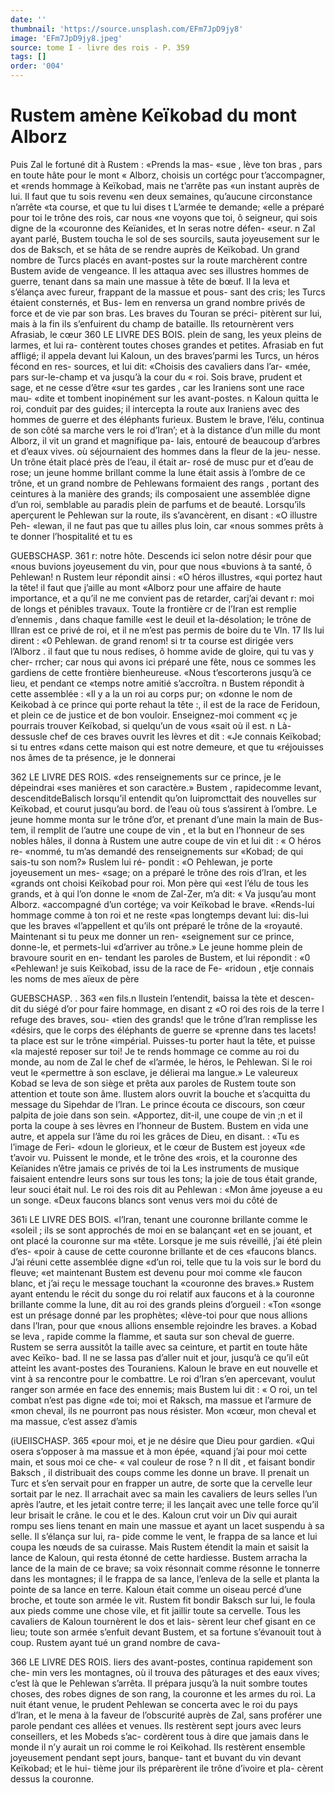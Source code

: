 ```yaml
---
date: ''
thumbnail: 'https://source.unsplash.com/EFm7JpD9jy8'
image: 'EFm7JpD9jy8.jpeg'
source: tome I - livre des rois - P. 359
tags: []
order: '004'
---
```


# Rustem amène Keïkobad du mont Alborz

Puis Zal le fortuné dit à Rustem : «Prends la mas-
«sue , lève ton bras , pars en toute hâte pour le mont
« Alborz, choisis un cortégc pour t’accompagner, et
«rends hommage à Keïkobad, mais ne t’arrête pas
«un instant auprès de lui. Il faut que tu sois revenu «en deux semaines, qu’aucune circonstance n’arrête
«ta course, et que tu lui dises t L’armée te demande;
«elle a préparé pour toi le trône des rois, car nous
«ne voyons que toi, ô seigneur, qui sois digne de la «couronne des Keïanides, et ln seras notre défen- «seur. n Zal ayant parlé, Bustem toucha le sol de ses sourcils, sauta joyeusement sur le dos de Baksch, et se hâta de se rendre auprès de Keïkobad. Un grand nombre de Turcs placés en avant-postes sur la route marchèrent contre Bustem avide de vengeance. Il les attaqua avec ses illustres hommes de guerre, tenant dans sa main une massue à tête de bœuf. Il la leva et s’élança avec fureur, frappant de la massue et pous-
sant des cris; les Turcs étaient consternés, et Bus-
lem en renversa un grand nombre privés de force et de vie par son bras. Les braves du Touran se préci- pitèrent sur lui, mais à la fin ils s’enfuirent du champ
de bataille. Ils retournèrent vers Afrasiab, le cœur
360 LE LIVRE DES BOIS.
plein de sang, les yeux pleins de larmes, et lui ra- contèrent toutes choses grandes et petites. Afrasiab en fut affligé; il appela devant lui Kaloun, un des braves’parmi les Turcs, un héros fécond en res-
sources, et lui dit: «Choisis des cavaliers dans l’ar- «mée, pars sur-le-champ et va jusqu’à la cour du
« roi. Sois brave, prudent et sage, et ne cesse d’être
«sur tes gardes , car les Iraniens sont une race mau- «dite et tombent inopinément sur les avant-postes. n
Kaloun quitta le roi, conduit par des guides; il intercepta la route aux Iraniens avec des hommes de guerre et des éléphants furieux.
Bustem le brave, l’élu, continua de son côté sa marche vers le roi d’Iran’; et à la distance d’un mille
du mont Alborz, il vit un grand et magnifique pa- lais, entouré de beaucoup d’arbres et d’eaux vives.
où séjournaient des hommes dans la fleur de la jeu- nesse. Un trône était placé près de l’eau, il était ar-
rosé de musc pur et d’eau de rose; un jeune homme brillant comme la lune était assis à l’ombre de ce trône, et un grand nombre de Pehlewans formaient des rangs , portant des ceintures à la manière des grands; ils composaient une assemblée digne d’un
roi, semblable au paradis plein de parfums et de beauté. Lorsqu’ils aperçurent le Pehlewan sur la
route, ils s’avancèrent, en disant : «O illustre Peh-
«lewan, il ne faut pas que tu ailles plus loin, car «nous sommes prêts à te donner l’hospitalité et tu es

GUEBSCHASP. 361 r: notre hôte. Descends ici selon notre désir pour que
«nous buvions joyeusement du vin, pour que nous «buvions à ta santé, ô Pehlewan! n
Rustem leur répondit ainsi : «O héros illustres,
«qui portez haut la tête! il faut que j’aille au mont
«Alborz pour une affaire de haute importance, et a qu’il ne me convient pas de retarder, carj’ai devant
r: moi de longs et pénibles travaux. Toute la frontière cr de l’Iran est remplie d’ennemis , dans chaque famille
«est le deuil et la-désolation; le trône de lllran est ce privé de roi, et il ne m’est pas permis de boire du te Vln. 17
Ils lui dirent : «0 Pehlewan. de grand renom! si tr ta course est dirigée vers l’Alborz . il faut que tu nous
redises, ô homme avide de gloire, qui tu vas y cher- rrcher; car nous qui avons ici préparé une fête, nous
ce sommes les gardiens de cette frontière bienheureuse. «Nous t’escorterons jusqu’à ce lieu, et pendant ce
«temps notre amitié s’accroîtra. n Bustem répondit à
cette assemblée : «Il y a la un roi au corps pur; on «donne le nom de Keikobad à ce prince qui porte rehaut la tête :, il est de la race de Feridoun, et plein ce de justice et de bon vouloir. Enseignez-moi comment «ç je pourrais trouver Keïkobad, si quelqu’un de vous
«sait où il est. n Là-dessusle chef de ces braves ouvrit les lèvres et dit : «Je connais Keïkobad; si tu entres «dans cette maison qui est notre demeure, et que tu «réjouisses nos âmes de ta présence, je le donnerai

362 LE LIVRE DES ROIS.
«des renseignements sur ce prince, je le dépeindrai «ses manières et son caractère.»
Bustem , rapidecomme levant, descenditdeBalisch lorsqu’il entendit qu’on Iuipromcttait des nouvelles sur Keïkobad, et courut jusqu’au bord. de l’eau où tous
s’assirent à l’ombre. Le jeune homme monta sur le
trône d’or, et prenant d’une main la main de Bus-
tem, il remplit de l’autre une coupe de vin , et la but en l’honneur de ses nobles hâles, il donna à Rustem
une autre coupe de vin et lui dit : « O héros re- «nommé, tu m’as demandé des renseignements sur «Kobad; de qui sais-tu son nom?» Ruslem lui ré- pondit : «O Pehlewan, je porte joyeusement un mes- «sage; on a préparé le trône des rois d’lran, et les
«grands ont choisi Keïkobad pour roi. Mon père qui «est l’élu de tous les grands, et à qui l’on donne le
«nom de Zal-Zer, m’a dit: « Va jusqu’au mont Alborz. «accompagné d’un cortége; va voir Keïkobad le brave.
«Rends-lui hommage comme à ton roi et ne reste «pas longtemps devant lui: dis-lui que les braves «l’appellent et qu’ils ont préparé le trône de la
«royauté. Maintenant si tu peux me donner un ren-
«seignement sur ce prince, donne-le, et permets-lui «d’arriver au trône.»
Le jeune homme plein de bravoure sourit en en- tendant les paroles de Bustem, et lui répondit : «0 «Pehlewan! je suis Keïkobad, issu de la race de Fe- «ridoun , etje connais les noms de mes aïeux de père

GUEBSCHASP. . 363 «en fils.n llustein l’entendit, baissa la tète et descen-
dit du siégé d’or pour faire hommage, en disant z
«O roi des rois de la terre l refuge des braves, sou- «tien des grands! que le trône d’lran remplisse les «désirs, que le corps des éléphants de guerre se
«prenne dans tes lacets! ta place est sur le trône «impérial. Puisses-tu porter haut la tête, et puisse
«la majesté reposer sur toi! Je te rends hommage
ce comme au roi du monde, au nom de Zal le chef de «l’armée, le héros, le Pehlewan. Si le roi veut le «permettre à son esclave, je délierai ma langue.»
Le valeureux Kobad se leva de son siège et prêta aux paroles de Rustem toute son attention et toute son âme. llustem alors ouvrit la bouche et s’acquitta du message du Sipehdar de l’lran. Le prince écouta ce discours, son cœur palpita de joie dans son sein. «Apportez, dit-il, une coupe de vin ;n et il porta la coupe à ses lèvres en l’honneur de Bustem. Bustem
en vida une autre, et appela sur l’âme du roi les grâces de Dieu, en disant. : «Tu es l’image de Feri-
«doun le glorieux, et le cœur de Bustem est joyeux «de t’avoir vu. Puissent le monde, et le trône des
«rois, et la couronne des Keïanides n’être jamais
ce privés de toi la Les instruments de musique faisaient entendre leurs sons sur tous les tons; la joie de tous était grande, leur souci était nul. Le roi des rois dit
au Pehlewan : «Mon âme joyeuse a eu un songe. «Deux faucons blancs sont venus vers moi du côté de

361i LE LIVRE DES BOIS.
«l’lran, tenant une couronne brillante comme le «soleil ; ils se sont approchés de moi en se balançant
«et en se jouant, et ont placé la couronne sur ma «tête. Lorsque je me suis réveillé, j’ai été plein d’es-
«poir à cause de cette couronne brillante et de ces «faucons blancs. J’ai réuni cette assemblée digne
«d’un roi, telle que tu la vois sur le bord du fleuve;
«et maintenant Bustem est devenu pour moi comme «le faucon blanc, et j’ai reçu le message touchant la «couronne des braves.»
Rustem ayant entendu le récit du songe du roi relatif aux faucons et à la couronne brillante comme la lune, dit au roi des grands pleins d’orgueil : «Ton «songe est un présage donné par les prophètes; «lève-toi pour que nous allions dans l’lran, pour que
«nous allions ensemble rejoindre les braves. a Kobad se leva , rapide comme la flamme, et sauta sur son cheval de guerre. Rustem se serra aussitôt la taille avec sa ceinture, et partit en toute hâte avec Keïko- bad. Il ne se lassa pas d’aller nuit et jour, jusqu’à
ce qu’il eût atteint les avant-postes des Touraniens.
Kaloun le brave en eut nouvelle et vint à sa rencontre pour le combattre. Le roi d’Iran s’en apercevant, voulut ranger son armée en face des ennemis; mais Bustem lui dit : « O roi, un tel combat n’est pas digne «de toi; moi et Raksch, ma massue et l’armure de «mon cheval, ils ne pourront pas nous résister. Mon «cœur, mon cheval et ma massue, c’est assez d’amis

(iUEIISCHASP. 365 «pour moi, et je ne désire que Dieu pour gardien.
«Qui osera s’opposer à ma massue et à mon épée,
«quand j’ai pour moi cette main, et sous moi ce che-
« val couleur de rose ? n Il dit , et faisant bondir Baksch ,
il distribuait des coups comme les donne un brave. Il prenait un Turc et s’en servait pour en frapper un autre, de sorte que la cervelle leur sortait par le nez. Il arrachait avec sa main les cavaliers de leurs selles l’un après l’autre, et les jetait contre terre; il les
lançait avec une telle force qu’il leur brisait le crâne.
le cou et le des. Kaloun crut voir un Div qui aurait rompu ses liens tenant en main une massue et ayant un lacet suspendu à sa selle. Il s’élança sur lui, ra-
pide comme le vent, le frappa de sa lance et lui coupa les nœuds de sa cuirasse. Mais Rustem étendit
la main et saisit la lance de Kaloun, qui resta étonné
de cette hardiesse. Bustem arracha la lance de la main de ce brave; sa voix résonnait comme résonne
le tonnerre dans les montagnes; il le frappa de sa
lance, l’enleva de la selle et planta la pointe de sa lance en terre. Kaloun était comme un oiseau percé d’une broche, et toute son armée le vit. Rustem fit bondir Baksch sur lui, le foula aux pieds comme une chose vile, et fit jaillir toute sa cervelle. Tous les cavaliers de Kaloun tournèrent le dos et lais- sèrent leur chef gisant en ce lieu; toute son armée s’enfuit devant Bustem, et sa fortune s’évanouit tout
à coup. Rustem ayant tué un grand nombre de cava-

366 LE LIVRE DES ROIS.
Iiers des avant-postes, continua rapidement son che- min vers les montagnes, où il trouva des pâturages
et des eaux vives; c’est là que le Pehlewan s’arrêta.
Il prépara jusqu’à la nuit sombre toutes choses, des
robes dignes de son rang, la couronne et les armes du roi. La nuit étant venue, le prudent Pehlewan
se concerta avec le roi du pays d’lran, et le mena à
la faveur de l’obscurité auprès de Zal, sans proférer
une parole pendant ces allées et venues. Ils restèrent sept jours avec leurs conseillers, et les Mobeds s’ac- cordèrent tous à dire que jamais dans le monde il n’y aurait un roi comme le roi Keïkohad. Ils restèrent ensemble joyeusement pendant sept jours, banque- tant et buvant du vin devant Keïkobad; et le hui- tième jour ils préparèrent ile trône d’ivoire et pla-
cèrent dessus la couronne.
